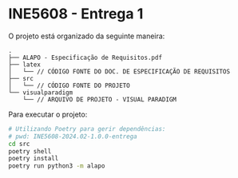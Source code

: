# INE5608 - Entrega 1

O projeto está organizado da seguinte maneira:

```
.
├── ALAPO - Especificação de Requisitos.pdf
├── latex
│   └── // CÓDIGO FONTE DO DOC. DE ESPECIFICAÇÃO DE REQUISITOS
├── src
│   └── // CÓDIGO FONTE DO PROJETO
└── visualparadigm
    └── // ARQUIVO DE PROJETO - VISUAL PARADIGM
```

Para executar o projeto:

```sh
# Utilizando Poetry para gerir dependências:
# pwd: INE5608-2024.02-1.0.0-entrega
cd src
poetry shell
poetry install
poetry run python3 -m alapo
```
